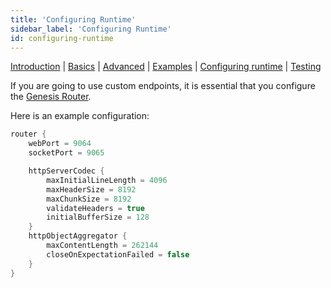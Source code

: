 ```yaml
---
title: 'Configuring Runtime'
sidebar_label: 'Configuring Runtime'
id: configuring-runtime
---
```


[Introduction](/server-modules/integration/custom-endpoints/introduction/) | [Basics](/server-modules/integration/custom-endpoints/basics/) |  [Advanced](/server-modules/integration/custom-endpoints/advanced/) | [Examples](/server-modules/integration/custom-endpoints/examples/) | [Configuring runtime](/server-modules/integration/custom-endpoints/configuring-runtime/) | [Testing](/server-modules/integration/custom-endpoints/testing/)

If you are going to use custom endpoints, it is essential that you configure the [Genesis Router](/server-modules/configuring-runtime/genesis-router/).

Here is an example configuration:

```kts
router {
    webPort = 9064
    socketPort = 9065

    httpServerCodec {
        maxInitialLineLength = 4096
        maxHeaderSize = 8192
        maxChunkSize = 8192
        validateHeaders = true
        initialBufferSize = 128
    }
    httpObjectAggregator {
        maxContentLength = 262144
        closeOnExpectationFailed = false
    }
}
```
